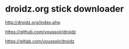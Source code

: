droidz.org stick downloader
===========================

http://droidz.org/index.php

https://github.com/voussoir/droidz

https://gitlab.com/voussoir/droidz
